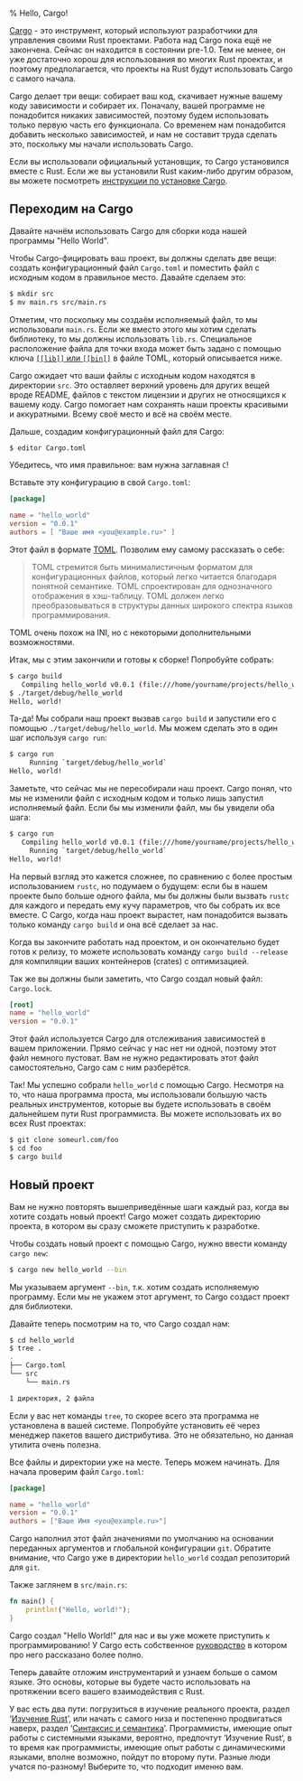 % Hello, Cargo!

[Cargo][cratesio] - это инструмент, который используют разработчики для
управления своими Rust проектами. Работа над Cargo пока ещё не закончена.
Сейчас он находится в состоянии pre-1.0. Тем не менее, он уже
достаточно хорош для использования во многих Rust проектах, и поэтому
предполагается, что проекты на Rust будут использовать Cargo с самого начала.

[cratesio]: http://doc.crates.io

Cargo делает три вещи: собирает ваш код, скачивает нужные вашему коду
зависимости и собирает их. Поначалу, вашей программе не понадобится никаких
зависимостей, поэтому будем использовать только первую часть его функционала. Со
временем нам понадобится добавить несколько зависимостей, и нам не составит
труда сделать это, поскольку мы начали использовать Cargo.

Если вы использовали официальный установщик, то Cargo установился вместе с
Rust. Если же вы установили Rust каким-либо другим образом, вы можете
посмотреть [инструкции по установке Cargo][cargoreadme].

[cargoreadme]: https://github.com/rust-lang/cargo#installing-cargo-from-nightlies

## Переходим на Cargo

Давайте начнём использовать Cargo для сборки кода нашей программы "Hello World".

Чтобы Cargo-фицировать ваш проект, вы должны сделать две вещи: создать
конфигурационный файл `Cargo.toml` и поместить файл с исходным кодом в
правильное место. Давайте сделаем это:

```bash
$ mkdir src
$ mv main.rs src/main.rs
```

Отметим, что поскольку мы создаём исполняемый файл, то мы использовали
`main.rs`. Если же вместо этого мы хотим сделать библиотеку, то мы должны
использовать `lib.rs`. Специальное расположение файла для точки входа может быть
задано с помощью ключа [`[[lib]]` или `[[bin]]`][crates-custom] в файле TOML,
который описывается ниже.

[crates-custom]: http://doc.crates.io/manifest.html#configuring-a-target

Cargo ожидает что ваши файлы с исходным кодом находятся в директории `src`. Это
оставляет верхний уровень для других вещей вроде README, файлов с текстом
лицензии и других не относящихся к вашему коду. Cargo помогает нам сохранять
наши проекты красивыми и аккуратными. Всему своё место и всё на своём месте.

Дальше, создадим конфигурационный файл для Cargo:

```bash
$ editor Cargo.toml
```

Убедитесь, что имя правильное: вам нужна заглавная `C`!

Вставьте эту конфигурацию в свой `Cargo.toml`:

```toml
[package]

name = "hello_world"
version = "0.0.1"
authors = [ "Ваше имя <you@example.ru>" ]
```

Этот файл в формате [TOML][toml]. Позволим ему самому рассказать о себе:

> TOML стремится быть минималистичным форматом для конфигурационных файлов,
> который легко читается благодаря понятной семантике. TOML спроектирован для
> однозначного отображения в хэш-таблицу. TOML должен легко преобразовываться в
> структуры данных широкого спектра языков программирования.

TOML очень похож на INI, но с некоторыми дополнительными возможностями.

[toml]: https://github.com/toml-lang/toml

Итак, мы с этим закончили и готовы к сборке! Попробуйте собрать:

```bash
$ cargo build
   Compiling hello_world v0.0.1 (file:///home/yourname/projects/hello_world)
$ ./target/debug/hello_world
Hello, world!
```

Та-да! Мы собрали наш проект вызвав `cargo build` и запустили его с помощью
`./target/debug/hello_world`. Мы можем сделать это в один шаг используя `cargo
run`:

```bash
$ cargo run
     Running `target/debug/hello_world`
Hello, world!
```

Заметьте, что сейчас мы не пересобирали наш проект. Cargo понял, что мы не
изменили файл с исходным кодом и только лишь запустил исполняемый файл. Если бы
мы изменили файл, мы бы увидели оба шага:

```bash
$ cargo run
   Compiling hello_world v0.0.1 (file:///home/yourname/projects/hello_world)
     Running `target/debug/hello_world`
Hello, world!
```

На первый взгляд это кажется сложнее, по сравнению с более простым использованием
`rustc`, но подумаем о будущем: если бы в нашем проекте было больше одного
файла, мы бы должны были вызвать `rustc` для каждого и передать ему кучу
параметров, что бы собрать их все вместе. С Cargo, когда наш проект вырастет,
нам понадобится вызвать только команду `cargo build` и она всё сделает за нас.

Когда вы закончите работать над проектом, и он окончательно будет готов к релизу,
то можете использовать команду `cargo build --release` для компиляции ваших
контейнеров (crates) с оптимизацией.

Так же вы должны были заметить, что Cargo создал новый файл: `Cargo.lock`.

```toml
[root]
name = "hello_world"
version = "0.0.1"
```

Этот файл используется Cargo для отслеживания зависимостей в вашем приложении.
Прямо сейчас у нас нет ни одной, поэтому этот файл немного пустоват. Вам не
нужно редактировать этот файл самостоятельно, Cargo сам с ним разберётся.

Так! Мы успешно собрали `hello_world` с помощью Cargo. Несмотря на то, что наша
программа проста, мы использовали большую часть реальных инструментов, которые
вы будете использовать в своём дальнейшем пути Rust программиста. Вы можете
использовать их во всех Rust проектах:

```bash
$ git clone someurl.com/foo
$ cd foo
$ cargo build
```

## Новый проект

Вам не нужно повторять вышеприведённые шаги каждый раз, когда вы хотите создать
новый проект! Cargo может создать директорию проекта, в котором вы сразу сможете
приступить к разработке.

Чтобы создать новый проект с помощью Cargo, нужно ввести команду `cargo new`:

```bash
$ cargo new hello_world --bin
```

Мы указываем аргумент `--bin`, т.к. хотим создать исполняемую программу. Если мы
не укажем этот аргумент, то Cargo создаст проект для библиотеки.

Давайте теперь посмотрим на то, что Cargo создал нам:

```bash
$ cd hello_world
$ tree .
.
├── Cargo.toml
└── src
    └── main.rs

1 директория, 2 файла
```

Если у вас нет команды `tree`, то скорее всего эта программа не установлена в
вашей системе. Попробуйте установить её через менеджер пакетов вашего
дистрибутива. Это не обязательно, но данная утилита очень полезна.

Все файлы и директории уже на месте. Теперь можем начинать. Для начала проверим
файл `Cargo.toml`:

```toml
[package]

name = "hello_world"
version = "0.0.1"
authors = ["Ваше Имя <you@example.ru>"]
```

Cargo наполнил этот файл значениями по умолчанию на основании переданных
аргументов и глобальной конфигурации `git`. Обратите внимание, что Cargo уже в
директории `hello_world` создал репозиторий для `git`.

Также заглянем в `src/main.rs`:

```rust
fn main() {
    println!("Hello, world!");
}
```

Cargo создал "Hello World!" для нас и вы уже можете приступить к
программированию! У Cargo есть собственное [руководство][guide] в котором
про него рассказано более полно.

[guide]: http://doc.crates.io/guide.html

Теперь давайте отложим инструментарий и узнаем больше о самом языке. Это основы,
которые вы будете часто использовать на протяжении всего вашего взаимодействия с
Rust.

У вас есть два пути: погрузиться в изучение реального проекта, раздел ‘[Изучение
Rust][learnrust]’, или начать с самого низа и постепенно продвигаться наверх,
раздел ‘[Синтаксис и семантика][syntax]’. Программисты, имеющие опыт работы с
системными языками, вероятно, предпочтут ‘Изучение Rust‘, в то время как
программисты, имеющие опыт работы с динамическими языками, вполне возможно,
пойдут по второму пути. Разные люди учатся по-разному! Выберите то, что подходит
именно вам.

[learnrust]: learn-rust.html
[syntax]: syntax-and-semantics.html
